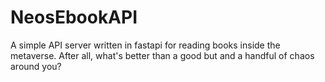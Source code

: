 # NeosEbookAPI
A simple API server written in fastapi for reading books inside the metaverse. After all, what's better than a good but and a handful of chaos around you?
